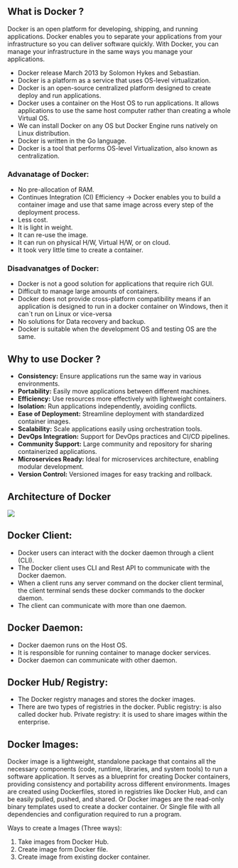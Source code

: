 ## What is Docker ?

Docker is an open platform for developing, shipping, and running applications. Docker enables you to
separate your applications from your infrastructure so you can deliver software quickly. With Docker,
you can manage your infrastructure in the same ways you manage your applications.

- Docker release March 2013 by Solomon Hykes and Sebastian.
- Docker is a platform as a service that uses OS-level virtualization.
- Docker is an open-source centralized platform designed to create deploy and run applications.
- Docker uses a container on the Host OS to run applications. It allows applications to use the same host computer rather than creating a whole Virtual OS.
- We can install Docker on any OS but Docker Engine runs natively on Linux distribution.
- Docker is written in the Go language.
- Docker is a tool that performs OS-level Virtualization, also known as centralization.

### Advanatage of Docker:

- No pre-allocation of RAM.
- Continues Integration (CI) Efficiency -> Docker enables you to build a container image and
  use that same image across every step of the deployment process.
- Less cost.
- It is light in weight.
- It can re-use the image.
- It can run on physical H/W, Virtual H/W, or on cloud.
- It took very little time to create a container.

### Disadvanatges of Docker:

- Docker is not a good solution for applications that require rich GUI.
- Difficult to manage large amounts of containers.
- Docker does not provide cross-platform compatibility means if an application is designed to
  run in a docker container on Windows, then it can`t run on Linux or vice-versa
- No solutions for Data recovery and backup.
- Docker is suitable when the development OS and testing OS are the same.

## Why to use Docker ?

- **Consistency:** Ensure applications run the same way in various environments.
- **Portability:** Easily move applications between different machines.
- **Efficiency:** Use resources more effectively with lightweight containers.
- **Isolation:** Run applications independently, avoiding conflicts.
- **Ease of Deployment:** Streamline deployment with standardized container images.
- **Scalability:** Scale applications easily using orchestration tools.
- **DevOps Integration:** Support for DevOps practices and CI/CD pipelines.
- **Community Support:** Large community and repository for sharing containerized
  applications.
- **Microservices Ready:** Ideal for microservices architecture, enabling modular
  development.
- **Version Control:** Versioned images for easy tracking and rollback.

## Architecture of Docker

![](https://docs.docker.com/get-started/images/docker-architecture.webp)

## Docker Client:

- Docker users can interact with the docker daemon through a client (CLI).
- The Docker client uses CLI and Rest API to communicate with the Docker daemon.
- When a client runs any server command on the docker client terminal, the client terminal
  sends these docker commands to the docker daemon.
- The client can communicate with more than one daemon.

## Docker Daemon:

- Docker daemon runs on the Host OS.
- It is responsible for running container to manage docker services.
- Docker daemon can communicate with other daemon.

## Docker Hub/ Registry:

- The Docker registry manages and stores the docker images.
- There are two types of registries in the docker.
  Public registry: is also called docker hub.
  Private registry: it is used to share images within the enterprise.

## Docker Images:

Docker image is a lightweight, standalone package that contains all the necessary components (code,
runtime, libraries, and system tools) to run a software application. It serves as a blueprint for creating
Docker containers, providing consistency and portability across different environments. Images are
created using Dockerfiles, stored in registries like Docker Hub, and can be easily pulled, pushed, and
shared.
Or
Docker images are the read-only binary templates used to create a docker container.
Or
Single file with all dependencies and configuration required to run a program.

Ways to create a Images (Three ways):

1. Take images from Docker Hub.
2. Create image form Docker file.
3. Create image from existing docker container.
